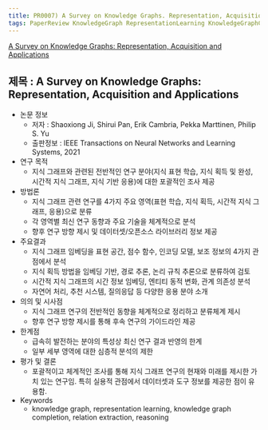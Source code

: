 ```yaml
---
title: PR0007) A Survey on Knowledge Graphs. Representation, Acquisition and Applications
tags: PaperReview KnowledgeGraph RepresentationLearning KnowledgeGraphCompletion RelationExtraction Reasoning 
---
```

[A Survey on Knowledge Graphs: Representation, Acquisition and Applications](https://arxiv.org/abs/2002.00388)

## 제목 : A Survey on Knowledge Graphs: Representation, Acquisition and Applications

- 논문 정보
  - 저자 : Shaoxiong Ji, Shirui Pan, Erik Cambria, Pekka Marttinen, Philip S. Yu
  - 출판정보 : IEEE Transactions on Neural Networks and Learning Systems, 2021
- 연구 목적
  - 지식 그래프와 관련된 전반적인 연구 분야(지식 표현 학습, 지식 획득 및 완성, 시간적 지식 그래프, 지식 기반 응용)에 대한 포괄적인 조사 제공
- 방법론
  - 지식 그래프 관련 연구를 4가지 주요 영역(표현 학습, 지식 획득, 시간적 지식 그래프, 응용)으로 분류
  - 각 영역별 최신 연구 동향과 주요 기술을 체계적으로 분석
  - 향후 연구 방향 제시 및 데이터셋/오픈소스 라이브러리 정보 제공
- 주요결과
  - 지식 그래프 임베딩을 표현 공간, 점수 함수, 인코딩 모델, 보조 정보의 4가지 관점에서 분석
  - 지식 획득 방법을 임베딩 기반, 경로 추론, 논리 규칙 추론으로 분류하여 검토
  - 시간적 지식 그래프의 시간 정보 임베딩, 엔티티 동적 변화, 관계 의존성 분석
  - 자연어 처리, 추천 시스템, 질의응답 등 다양한 응용 분야 소개
- 의의 및 시사점
  - 지식 그래프 연구의 전반적인 동향을 체계적으로 정리하고 분류체계 제시
  - 향후 연구 방향 제시를 통해 후속 연구의 가이드라인 제공
- 한계점
  - 급속히 발전하는 분야의 특성상 최신 연구 결과 반영의 한계
  - 일부 세부 영역에 대한 심층적 분석의 제한
- 평가 및 결론
  - 포괄적이고 체계적인 조사를 통해 지식 그래프 연구의 현재와 미래를 제시한 가치 있는 연구임. 특히 실용적 관점에서 데이터셋과 도구 정보를 제공한 점이 유용함.
- Keywords
  - knowledge graph, representation learning, knowledge graph completion, relation extraction, reasoning
